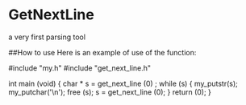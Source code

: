 # GetNextLine
a very first parsing tool

##How to use
Here is an example of use of the function:

#include "my.h"
#include "get_next_line.h"

int main (void)
{
  char * s = get_next_line (0) ;
  while (s) {
    my_putstr(s);
    my_putchar('\n');
    free (s);
    s = get_next_line (0);
  }
  return (0);
}
